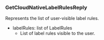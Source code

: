 ### GetCloudNativeLabelRulesReply
Represents the list of user-visible label rules.

- labelRules: list of LabelRules
  - List of label rules visible to the user.

